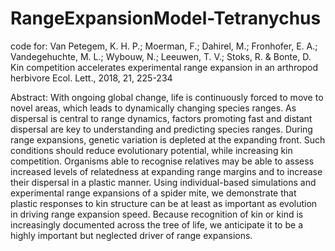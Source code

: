 # RangeExpansionModel-Tetranychus

code for: Van Petegem, K. H. P.; Moerman, F.; Dahirel, M.; Fronhofer, E. A.; Vandegehuchte, M. L.; Wybouw, N.; Leeuwen, T. V.; Stoks, R. & Bonte, D. Kin competition accelerates experimental range expansion in an arthropod herbivore Ecol. Lett., 2018, 21, 225-234

Abstract: With ongoing global change, life is continuously forced to move to novel areas, which leads to dynamically changing species ranges. As dispersal is central to range dynamics, factors promoting fast and distant dispersal are key to understanding and predicting species ranges. During range expansions, genetic variation is depleted at the expanding front. Such conditions should reduce evolutionary potential, while increasing kin competition. Organisms able to recognise relatives may be able to assess increased levels of relatedness at expanding range margins and to increase their dispersal in a plastic manner. Using individual-based simulations and experimental range expansions of a spider mite, we demonstrate that plastic responses to kin structure can be at least as important as evolution in driving range expansion speed. Because recognition of kin or kind is increasingly documented across the tree of life, we anticipate it to be a highly important but neglected driver of range expansions.
